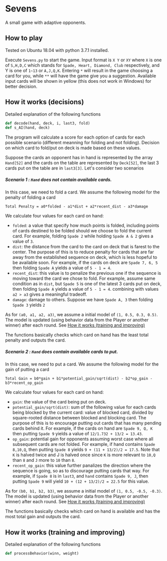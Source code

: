 # Sevens
A small game with adaptive opponents.
## How to play
Tested on Ubuntu 18.04 with python 3.7.1 installed.

Execute `Sevens.py` to start the game. Input format is `X Y` or `XY` where `X` is one of `S,H,D,C` which stands for `Spade, Heart, Diamond, Club` respectively, and Y is one of `1~13` or `A,J,Q,K`. Entering `*` will result in the game choosing a card for you, while `**` will have the game give you a suggestion. Available input cards will be shown in yellow (this does not work in Windows) for better decision.

## How it works (decisions)
Detailed explanation of the following functions 
```python
def decode(hand, deck, i, last3, fold)
def s_AI(hand, deck)
```
The program will calculate a score for each option of cards for each possible scenario (different meanning for folding and not folding). Decision on which card to fold/put on deck is made based on these values.

Suppose the cards an opponent has in hand is represented by the array `Hand[52]` and the cards on the table are represented by `Deck[52]`, the last 3 cards put on the table are in `last3[3]`. Let's consider two scenarios
##### Scenario 1 : `Hand` does not contain available cards.
In this case, we need to fold a card. We assume the following model for the penalty of folding a card
```
Total Penalty = a0*folded - a1*dist + a2*recent_dist - a3*damage
```
We calculate four values for each card on hand:
- `folded`: a value that specify how much points is folded, including points of cards destined to be folded should we choose to fold the current card. For example, folding `Spade 2` while holding `Spade A & 2` gives a value of `3`.
- `dist`: the distance from the card to the card on deck that is farest to the center. The purpose of this is to reduce penalty for cards that are far away from the established sequence on deck, which is less hopeful to be available soon. For example, if the cards on deck are `Spade 7, 6, 5` then folding `Spade A` yields a value of `5 - 1 = 4`.
- `recent_dist`: this value is to penalize the previous one if the sequence is moving toward the card we chose to fold. For example, assume same condition as in `dist`, but `Spade 5` is one of the latest 3 cards put on deck, then folding `Spade A` yields a value of `5 - 1 = 4`. combining with values `a2 > a3` gives a meaningful tradeoff.
- `damage`: damage to others. Suppose we have `Spade A, 3` then folding `Spade 3` yields `2`

As for `(a0, a1, a2, a3)`, we assume a initial model of `(1, 0.5, 0.3, 0.5)`. The model is updated (using behavior data from the Player or another winner) after each round. See [How it works (training and improving)](#how-it-works-training-and-improving)

The functions basically checks which card on hand has the least total penalty and outputs the card.
##### Scenario 2 : `Hand` does contain available cards to put.
In this case, we need to put a card. We assume the following model for the gain of putting a card
```
Total Gain = b0*gain + b1*potential_gain/sqrt(dist) - b2*op_gain - b3*recent_op_gain
```
We calculate four values for each card on hand:
- `gain`: the value of the card being put on deck.
- `potential_gain/sqrt(dist)`: sum of the following value for each cards being blocked by the current card: value of blocked card, divided by square-rooted distance between blocked and blocking card. The purpose of this is to encourage putting out cards that has many pending cards behind it. For example, if the cards on hand are `Spade 9, Q, K` then putting `Spade 9` yields a value of `12/1.732 + 13/2 = 13.43`.
- `op_gain`: potential gain for opponents assuming worst case where all subsequent cards are not folded. For example, if hand contains `Spade 8,10,Q`, then putting `Spade 8` yields `9 + (11 + 13/2)/2 = 17.5`. Note that `K` is halved twice and J is halved once since `K` is more relevant to `10,Q` than `8` and `J` more to `10` than `8`.
- `recent_op_gain`: this value further panalizes the direction where the sequence is going, so as to discourage putting cards that way. For example, if `Spade 8` is in `last3`, and `hand` contains `Spade 9, J`, then putting `Spade 9` will yield `10 + (12 + 13/2)/2 = 22.5` for this value.    

As for `(b0, b1, b2, b3)`, we assume a initial model of `(1, 0.5, -0.5, -0.3)`. The model is updated (using behavior data from the Player or another winner) after each round. See [How it works (training and improving)](#how-it-works-training-and-improving)

The functions basically checks which card on hand is available and has the most total gain and outputs the card.
## How it works (training and improving)
Detailed explanation of the following functions 
```python
def processBehavior(winn, weight)
```
